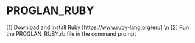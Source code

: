 # PROGLAN_RUBY
[1] Download and install Ruby [https://www.ruby-lang.org/en/] \n
[2] Run the PROGLAN_RUBY.rb file in the command prompt
